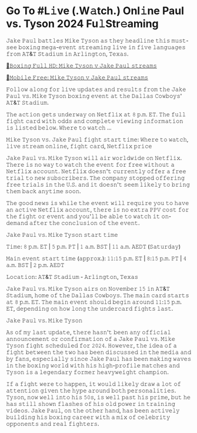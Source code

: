 <h1>Go To #L𝚒ve (.W𝚊tch.) Onl𝚒ne Paul vs. Tyson 2024 Fu𝚕Str𝚎aming</h1>

𝙹𝚊𝚔𝚎 𝙿𝚊𝚞𝚕 𝚋𝚊𝚝𝚝𝚕𝚎𝚜 𝙼𝚒𝚔𝚎 𝚃𝚢𝚜𝚘𝚗 𝚊𝚜 𝚝𝚑𝚎𝚢 𝚑𝚎𝚊𝚍𝚕𝚒𝚗𝚎 𝚝𝚑𝚒𝚜 𝚖𝚞𝚜𝚝-𝚜𝚎𝚎 𝚋𝚘𝚡𝚒𝚗𝚐 𝚖𝚎𝚐𝚊-𝚎𝚟𝚎𝚗𝚝 𝚜𝚝𝚛𝚎𝚊𝚖𝚒𝚗𝚐 𝚕𝚒𝚟𝚎 𝚒𝚗 𝚏𝚒𝚟𝚎 𝚕𝚊𝚗𝚐𝚞𝚊𝚐𝚎𝚜 𝚏𝚛𝚘𝚖 𝙰𝚃&𝚃 𝚂𝚝𝚊𝚍𝚒𝚞𝚖 𝚒𝚗 𝙰𝚛𝚕𝚒𝚗𝚐𝚝𝚘𝚗, 𝚃𝚎𝚡𝚊𝚜.

[🔴𝙱𝚘𝚡𝚒𝚗𝚐 𝙵𝚞𝚕𝚕 𝙷𝙳: 𝙼𝚒𝚔𝚎 𝚃𝚢𝚜𝚘𝚗 𝚟 𝙹𝚊𝚔𝚎 𝙿𝚊𝚞𝚕 𝚜𝚝𝚛𝚎𝚊𝚖𝚜](https://t.co/zvak8KifBl)

[🔴𝙼𝚘𝚋𝚒𝚕𝚎 𝙵𝚛𝚎𝚎: 𝙼𝚒𝚔𝚎 𝚃𝚢𝚜𝚘𝚗 𝚟 𝙹𝚊𝚔𝚎 𝙿𝚊𝚞𝚕 𝚜𝚝𝚛𝚎𝚊𝚖𝚜](https://t.co/zvak8KifBl)

𝙵𝚘𝚕𝚕𝚘𝚠 𝚊𝚕𝚘𝚗𝚐 𝚏𝚘𝚛 𝚕𝚒𝚟𝚎 𝚞𝚙𝚍𝚊𝚝𝚎𝚜 𝚊𝚗𝚍 𝚛𝚎𝚜𝚞𝚕𝚝𝚜 𝚏𝚛𝚘𝚖 𝚝𝚑𝚎 𝙹𝚊𝚔𝚎 𝙿𝚊𝚞𝚕 𝚟𝚜. 𝙼𝚒𝚔𝚎 𝚃𝚢𝚜𝚘𝚗 𝚋𝚘𝚡𝚒𝚗𝚐 𝚎𝚟𝚎𝚗𝚝 𝚊𝚝 𝚝𝚑𝚎 𝙳𝚊𝚕𝚕𝚊𝚜 𝙲𝚘𝚠𝚋𝚘𝚢𝚜' 𝙰𝚃&𝚃 𝚂𝚝𝚊𝚍𝚒𝚞𝚖.

𝚃𝚑𝚎 𝚊𝚌𝚝𝚒𝚘𝚗 𝚐𝚎𝚝𝚜 𝚞𝚗𝚍𝚎𝚛𝚠𝚊𝚢 𝚘𝚗 𝙽𝚎𝚝𝚏𝚕𝚒𝚡 𝚊𝚝 𝟾 𝚙.𝚖. 𝙴𝚃. 𝚃𝚑𝚎 𝚏𝚞𝚕𝚕 𝚏𝚒𝚐𝚑𝚝 𝚌𝚊𝚛𝚍 𝚠𝚒𝚝𝚑 𝚘𝚍𝚍𝚜 𝚊𝚗𝚍 𝚌𝚘𝚖𝚙𝚕𝚎𝚝𝚎 𝚟𝚒𝚎𝚠𝚒𝚗𝚐 𝚒𝚗𝚏𝚘𝚛𝚖𝚊𝚝𝚒𝚘𝚗 𝚒𝚜 𝚕𝚒𝚜𝚝𝚎𝚍 𝚋𝚎𝚕𝚘𝚠. 𝚆𝚑𝚎𝚛𝚎 𝚝𝚘 𝚠𝚊𝚝𝚌𝚑 ...

𝙼𝚒𝚔𝚎 𝚃𝚢𝚜𝚘𝚗 𝚟𝚜. 𝙹𝚊𝚔𝚎 𝙿𝚊𝚞𝚕 𝚏𝚒𝚐𝚑𝚝 𝚜𝚝𝚊𝚛𝚝 𝚝𝚒𝚖𝚎: 𝚆𝚑𝚎𝚛𝚎 𝚝𝚘 𝚠𝚊𝚝𝚌𝚑, 𝚕𝚒𝚟𝚎 𝚜𝚝𝚛𝚎𝚊𝚖 𝚘𝚗𝚕𝚒𝚗𝚎, 𝚏𝚒𝚐𝚑𝚝 𝚌𝚊𝚛𝚍, 𝙽𝚎𝚝𝚏𝚕𝚒𝚡 𝚙𝚛𝚒𝚌𝚎

𝙹𝚊𝚔𝚎 𝙿𝚊𝚞𝚕 𝚟𝚜. 𝙼𝚒𝚔𝚎 𝚃𝚢𝚜𝚘𝚗 𝚠𝚒𝚕𝚕 𝚊𝚒𝚛 𝚠𝚘𝚛𝚕𝚍𝚠𝚒𝚍𝚎 𝚘𝚗 𝙽𝚎𝚝𝚏𝚕𝚒𝚡. 𝚃𝚑𝚎𝚛𝚎 𝚒𝚜 𝚗𝚘 𝚠𝚊𝚢 𝚝𝚘 𝚠𝚊𝚝𝚌𝚑 𝚝𝚑𝚎 𝚎𝚟𝚎𝚗𝚝 𝚏𝚘𝚛 𝚏𝚛𝚎𝚎 𝚠𝚒𝚝𝚑𝚘𝚞𝚝 𝚊 𝙽𝚎𝚝𝚏𝚕𝚒𝚡 𝚊𝚌𝚌𝚘𝚞𝚗𝚝. 𝙽𝚎𝚝𝚏𝚕𝚒𝚡 𝚍𝚘𝚎𝚜𝚗'𝚝 𝚌𝚞𝚛𝚛𝚎𝚗𝚝𝚕𝚢 𝚘𝚏𝚏𝚎𝚛 𝚊 𝚏𝚛𝚎𝚎 𝚝𝚛𝚒𝚊𝚕 𝚝𝚘 𝚗𝚎𝚠 𝚜𝚞𝚋𝚜𝚌𝚛𝚒𝚋𝚎𝚛𝚜. 𝚃𝚑𝚎 𝚌𝚘𝚖𝚙𝚊𝚗𝚢 𝚜𝚝𝚘𝚙𝚙𝚎𝚍 𝚘𝚏𝚏𝚎𝚛𝚒𝚗𝚐 𝚏𝚛𝚎𝚎 𝚝𝚛𝚒𝚊𝚕𝚜 𝚒𝚗 𝚝𝚑𝚎 𝚄.𝚂. 𝚊𝚗𝚍 𝚒𝚝 𝚍𝚘𝚎𝚜𝚗'𝚝 𝚜𝚎𝚎𝚖 𝚕𝚒𝚔𝚎𝚕𝚢 𝚝𝚘 𝚋𝚛𝚒𝚗𝚐 𝚝𝚑𝚎𝚖 𝚋𝚊𝚌𝚔 𝚊𝚗𝚢𝚝𝚒𝚖𝚎 𝚜𝚘𝚘𝚗.

𝚃𝚑𝚎 𝚐𝚘𝚘𝚍 𝚗𝚎𝚠𝚜 𝚒𝚜 𝚠𝚑𝚒𝚕𝚎 𝚝𝚑𝚎 𝚎𝚟𝚎𝚗𝚝 𝚠𝚒𝚕𝚕 𝚛𝚎𝚚𝚞𝚒𝚛𝚎 𝚢𝚘𝚞 𝚝𝚘 𝚑𝚊𝚟𝚎 𝚊𝚗 𝚊𝚌𝚝𝚒𝚟𝚎 𝙽𝚎𝚝𝚏𝚕𝚒𝚡 𝚊𝚌𝚌𝚘𝚞𝚗𝚝, 𝚝𝚑𝚎𝚛𝚎 𝚒𝚜 𝚗𝚘 𝚎𝚡𝚝𝚛𝚊 𝙿𝙿𝚅 𝚌𝚘𝚜𝚝 𝚏𝚘𝚛 𝚝𝚑𝚎 𝚏𝚒𝚐𝚑𝚝 𝚘𝚛 𝚎𝚟𝚎𝚗𝚝 𝚊𝚗𝚍 𝚢𝚘𝚞'𝚕𝚕 𝚋𝚎 𝚊𝚋𝚕𝚎 𝚝𝚘 𝚠𝚊𝚝𝚌𝚑 𝚒𝚝 𝚘𝚗-𝚍𝚎𝚖𝚊𝚗𝚍 𝚊𝚏𝚝𝚎𝚛 𝚝𝚑𝚎 𝚌𝚘𝚗𝚌𝚕𝚞𝚜𝚒𝚘𝚗 𝚘𝚏 𝚝𝚑𝚎 𝚎𝚟𝚎𝚗𝚝.

𝙹𝚊𝚔𝚎 𝙿𝚊𝚞𝚕 𝚟𝚜. 𝙼𝚒𝚔𝚎 𝚃𝚢𝚜𝚘𝚗 𝚜𝚝𝚊𝚛𝚝 𝚝𝚒𝚖𝚎

𝚃𝚒𝚖𝚎: 𝟾 𝚙.𝚖. 𝙴𝚃 | 𝟻 𝚙.𝚖. 𝙿𝚃 | 𝟷 𝚊.𝚖. 𝙱𝚂𝚃 | 𝟷𝟷 𝚊.𝚖. 𝙰𝙴𝙳𝚃 (𝚂𝚊𝚝𝚞𝚛𝚍𝚊𝚢)

𝙼𝚊𝚒𝚗 𝚎𝚟𝚎𝚗𝚝 𝚜𝚝𝚊𝚛𝚝 𝚝𝚒𝚖𝚎 (𝚊𝚙𝚙𝚛𝚘𝚡.): 𝟷𝟷:𝟷𝟻 𝚙.𝚖. 𝙴𝚃 | 𝟾:𝟷𝟻 𝚙.𝚖. 𝙿𝚃 | 𝟺 𝚊.𝚖. 𝙱𝚂𝚃 | 𝟸 𝚙.𝚖. 𝙰𝙴𝙳𝚃

𝙻𝚘𝚌𝚊𝚝𝚒𝚘𝚗: 𝙰𝚃&𝚃 𝚂𝚝𝚊𝚍𝚒𝚞𝚖 - 𝙰𝚛𝚕𝚒𝚗𝚐𝚝𝚘𝚗, 𝚃𝚎𝚡𝚊𝚜

𝙹𝚊𝚔𝚎 𝙿𝚊𝚞𝚕 𝚟𝚜. 𝙼𝚒𝚔𝚎 𝚃𝚢𝚜𝚘𝚗 𝚊𝚒𝚛𝚜 𝚘𝚗 𝙽𝚘𝚟𝚎𝚖𝚋𝚎𝚛 𝟷𝟻 𝚒𝚗 𝙰𝚃&𝚃 𝚂𝚝𝚊𝚍𝚒𝚞𝚖, 𝚑𝚘𝚖𝚎 𝚘𝚏 𝚝𝚑𝚎 𝙳𝚊𝚕𝚕𝚊𝚜 𝙲𝚘𝚠𝚋𝚘𝚢𝚜. 𝚃𝚑𝚎 𝚖𝚊𝚒𝚗 𝚌𝚊𝚛𝚍 𝚜𝚝𝚊𝚛𝚝𝚜 𝚊𝚝 𝟾 𝚙.𝚖. 𝙴𝚃. 𝚃𝚑𝚎 𝚖𝚊𝚒𝚗 𝚎𝚟𝚎𝚗𝚝 𝚜𝚑𝚘𝚞𝚕𝚍 𝚋𝚎𝚐𝚒𝚗 𝚊𝚛𝚘𝚞𝚗𝚍 𝟷𝟷:𝟷𝟻 𝚙.𝚖. 𝙴𝚃, 𝚍𝚎𝚙𝚎𝚗𝚍𝚒𝚗𝚐 𝚘𝚗 𝚑𝚘𝚠 𝚕𝚘𝚗𝚐 𝚝𝚑𝚎 𝚞𝚗𝚍𝚎𝚛𝚌𝚊𝚛𝚍 𝚏𝚒𝚐𝚑𝚝𝚜 𝚕𝚊𝚜𝚝.

𝙹𝚊𝚔𝚎 𝙿𝚊𝚞𝚕 𝚟𝚜. 𝙼𝚒𝚔𝚎 𝚃𝚢𝚜𝚘𝚗

𝙰𝚜 𝚘𝚏 𝚖𝚢 𝚕𝚊𝚜𝚝 𝚞𝚙𝚍𝚊𝚝𝚎, 𝚝𝚑𝚎𝚛𝚎 𝚑𝚊𝚜𝚗'𝚝 𝚋𝚎𝚎𝚗 𝚊𝚗𝚢 𝚘𝚏𝚏𝚒𝚌𝚒𝚊𝚕 𝚊𝚗𝚗𝚘𝚞𝚗𝚌𝚎𝚖𝚎𝚗𝚝 𝚘𝚛 𝚌𝚘𝚗𝚏𝚒𝚛𝚖𝚊𝚝𝚒𝚘𝚗 𝚘𝚏 𝚊 𝙹𝚊𝚔𝚎 𝙿𝚊𝚞𝚕 𝚟𝚜. 𝙼𝚒𝚔𝚎 𝚃𝚢𝚜𝚘𝚗 𝚏𝚒𝚐𝚑𝚝 𝚜𝚌𝚑𝚎𝚍𝚞𝚕𝚎𝚍 𝚏𝚘𝚛 𝟸𝟶𝟸𝟺. 𝙷𝚘𝚠𝚎𝚟𝚎𝚛, 𝚝𝚑𝚎 𝚒𝚍𝚎𝚊 𝚘𝚏 𝚊 𝚏𝚒𝚐𝚑𝚝 𝚋𝚎𝚝𝚠𝚎𝚎𝚗 𝚝𝚑𝚎 𝚝𝚠𝚘 𝚑𝚊𝚜 𝚋𝚎𝚎𝚗 𝚍𝚒𝚜𝚌𝚞𝚜𝚜𝚎𝚍 𝚒𝚗 𝚝𝚑𝚎 𝚖𝚎𝚍𝚒𝚊 𝚊𝚗𝚍 𝚋𝚢 𝚏𝚊𝚗𝚜, 𝚎𝚜𝚙𝚎𝚌𝚒𝚊𝚕𝚕𝚢 𝚜𝚒𝚗𝚌𝚎 𝙹𝚊𝚔𝚎 𝙿𝚊𝚞𝚕 𝚑𝚊𝚜 𝚋𝚎𝚎𝚗 𝚖𝚊𝚔𝚒𝚗𝚐 𝚠𝚊𝚟𝚎𝚜 𝚒𝚗 𝚝𝚑𝚎 𝚋𝚘𝚡𝚒𝚗𝚐 𝚠𝚘𝚛𝚕𝚍 𝚠𝚒𝚝𝚑 𝚑𝚒𝚜 𝚑𝚒𝚐𝚑-𝚙𝚛𝚘𝚏𝚒𝚕𝚎 𝚖𝚊𝚝𝚌𝚑𝚎𝚜 𝚊𝚗𝚍 𝚃𝚢𝚜𝚘𝚗 𝚒𝚜 𝚊 𝚕𝚎𝚐𝚎𝚗𝚍𝚊𝚛𝚢 𝚏𝚘𝚛𝚖𝚎𝚛 𝚑𝚎𝚊𝚟𝚢𝚠𝚎𝚒𝚐𝚑𝚝 𝚌𝚑𝚊𝚖𝚙𝚒𝚘𝚗.

𝙸𝚏 𝚊 𝚏𝚒𝚐𝚑𝚝 𝚠𝚎𝚛𝚎 𝚝𝚘 𝚑𝚊𝚙𝚙𝚎𝚗, 𝚒𝚝 𝚠𝚘𝚞𝚕𝚍 𝚕𝚒𝚔𝚎𝚕𝚢 𝚍𝚛𝚊𝚠 𝚊 𝚕𝚘𝚝 𝚘𝚏 𝚊𝚝𝚝𝚎𝚗𝚝𝚒𝚘𝚗 𝚐𝚒𝚟𝚎𝚗 𝚝𝚑𝚎 𝚑𝚢𝚙𝚎 𝚊𝚛𝚘𝚞𝚗𝚍 𝚋𝚘𝚝𝚑 𝚙𝚎𝚛𝚜𝚘𝚗𝚊𝚕𝚒𝚝𝚒𝚎𝚜. 𝚃𝚢𝚜𝚘𝚗, 𝚗𝚘𝚠 𝚠𝚎𝚕𝚕 𝚒𝚗𝚝𝚘 𝚑𝚒𝚜 𝟻𝟶𝚜, 𝚒𝚜 𝚠𝚎𝚕𝚕 𝚙𝚊𝚜𝚝 𝚑𝚒𝚜 𝚙𝚛𝚒𝚖𝚎, 𝚋𝚞𝚝 𝚑𝚎 𝚑𝚊𝚜 𝚜𝚝𝚒𝚕𝚕 𝚜𝚑𝚘𝚠𝚗 𝚏𝚕𝚊𝚜𝚑𝚎𝚜 𝚘𝚏 𝚑𝚒𝚜 𝚘𝚕𝚍 𝚙𝚘𝚠𝚎𝚛 𝚒𝚗 𝚝𝚛𝚊𝚒𝚗𝚒𝚗𝚐 𝚟𝚒𝚍𝚎𝚘𝚜. 𝙹𝚊𝚔𝚎 𝙿𝚊𝚞𝚕, 𝚘𝚗 𝚝𝚑𝚎 𝚘𝚝𝚑𝚎𝚛 𝚑𝚊𝚗𝚍, 𝚑𝚊𝚜 𝚋𝚎𝚎𝚗 𝚊𝚌𝚝𝚒𝚟𝚎𝚕𝚢 𝚋𝚞𝚒𝚕𝚍𝚒𝚗𝚐 𝚑𝚒𝚜 𝚋𝚘𝚡𝚒𝚗𝚐 𝚌𝚊𝚛𝚎𝚎𝚛 𝚠𝚒𝚝𝚑 𝚊 𝚖𝚒𝚡 𝚘𝚏 𝚌𝚎𝚕𝚎𝚋𝚛𝚒𝚝𝚢 𝚘𝚙𝚙𝚘𝚗𝚎𝚗𝚝𝚜 𝚊𝚗𝚍 𝚛𝚎𝚊𝚕 𝚏𝚒𝚐𝚑𝚝𝚎𝚛𝚜.
